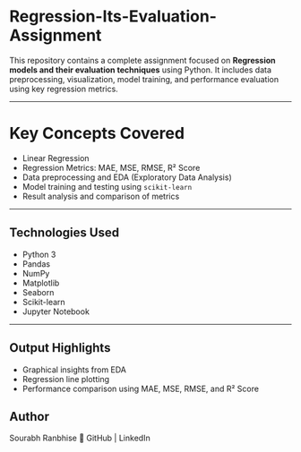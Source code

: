 # Regression-Its-Evaluation-Assignment

This repository contains a complete assignment focused on **Regression models and their evaluation techniques** using Python. It includes data preprocessing, visualization, model training, and performance evaluation using key regression metrics.


---

# Key Concepts Covered

- Linear Regression
- Regression Metrics: MAE, MSE, RMSE, R² Score
- Data preprocessing and EDA (Exploratory Data Analysis)
- Model training and testing using `scikit-learn`
- Result analysis and comparison of metrics

---

## Technologies Used

- Python 3
- Pandas
- NumPy
- Matplotlib
- Seaborn
- Scikit-learn
- Jupyter Notebook

---

## Output Highlights

- Graphical insights from EDA
- Regression line plotting
- Performance comparison using MAE, MSE, RMSE, and R² Score

## Author
 Sourabh Ranbhise
 🔗 GitHub | LinkedIn
